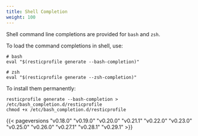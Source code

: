 ```yaml
---
title: Shell Completion
weight: 100
---
```



Shell command line completions are provided for `bash` and `zsh`. 

To load the command completions in shell, use:

```shell
# bash
eval "$(resticprofile generate --bash-completion)"

# zsh
eval "$(resticprofile generate --zsh-completion)"
```

To install them permanently:

```shell
resticprofile generate --bash-completion > /etc/bash_completion.d/resticprofile
chmod +x /etc/bash_completion.d/resticprofile
```

{{< pageversions "v0.18.0" "v0.19.0" "v0.20.0" "v0.21.1" "v0.22.0" "v0.23.0" "v0.25.0" "v0.26.0" "v0.27.1" "v0.28.1" "v0.29.1" >}}
